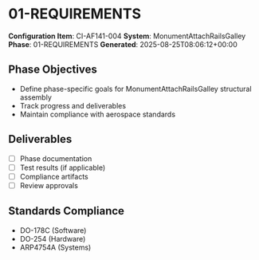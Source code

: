 # 01-REQUIREMENTS

**Configuration Item**: CI-AF141-004
**System**: MonumentAttachRailsGalley
**Phase**: 01-REQUIREMENTS
**Generated**: 2025-08-25T08:06:12+00:00

## Phase Objectives
- Define phase-specific goals for MonumentAttachRailsGalley structural assembly
- Track progress and deliverables
- Maintain compliance with aerospace standards

## Deliverables
- [ ] Phase documentation
- [ ] Test results (if applicable)
- [ ] Compliance artifacts
- [ ] Review approvals

## Standards Compliance
- DO-178C (Software)
- DO-254 (Hardware)
- ARP4754A (Systems)

